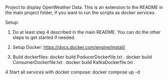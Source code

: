 Project to display OpenWeather Data. This is an extension to the README in the main project folder, if you want to run the scripts as docker services.

Setup:

1. Do at least step 4 described in the main README. You can do the other steps to get started if needed.


2. Setup Docker:
	https://docs.docker.com/engine/install/

3. Build dockerfiles:
	docker build PoducerDockerfile.txt .
	docker build ConsumerDockerfile.txt .
	docker build KafkaDockerfile.txt .

4 Start all services with docker compose:
	docker compose up -d
